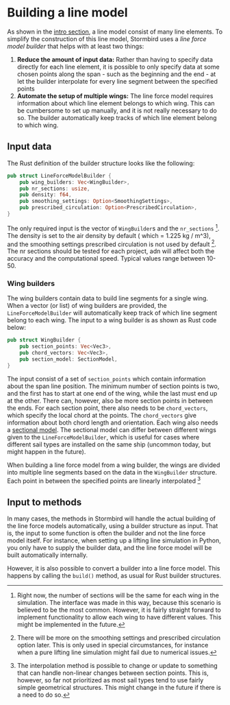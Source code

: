 # Building a line model

As shown in the [intro section](./line_model_intro.md), a line model consist of many line elements. To simplify the construction of this line model, Stormbird uses a *line force model builder* that helps with at least two things:

1) **Reduce the amount of input data:** Rather than having to specify data directly for each line element, it is possible to only specify data at some chosen points along the span - such as the beginning and the end - at let the builder interpolate for every line segment between the specified points
2) **Automate the setup of multiple wings:** The line force model requires information about which line element belongs to which wing. This can be cumbersome to set up manually, and it is not really necessary to do so. The builder automatically keep tracks of which line element belong to which wing.

## Input data
The Rust definition of the builder structure looks like the following:

```rust
pub struct LineForceModelBuilder {
    pub wing_builders: Vec<WingBuilder>,
    pub nr_sections: usize,
    pub density: f64,
    pub smoothing_settings: Option<SmoothingSettings>,
    pub prescribed_circulation: Option<PrescribedCirculation>,
}
```

The only required input is the vector of `WingBuilder`s and the `nr_sections` [^nr_sections_note]. The density is set to the air density by default ( which = 1.225 kg / m^3), and the smoothing settings prescribed circulation is not used by default [^prescribed_note]. The nr sections should be tested for each project, adn will affect both the accuracy and the computational speed. Typical values range between 10-50.

[^nr_sections_note]: Right now, the number of sections will be the same for each wing in the simulation. The interface was made in this way, because this scenario is believed to be the most common. However, it is fairly straight forward to implement functionality to allow each wing to have different values. This might be implemented in the future.

[^prescribed_note]: There will be more on the smoothing settings and prescribed circulation option later. This is only used in special circumstances, for instance when a pure lifting line simulation might fail due to numerical issues. 

### Wing builders
The wing builders contain data to build line segments for a single wing. When a vector (or list) of wing builders are provided, the `LineForceModelBuilder` will automatically keep track of which line segment belong to each wing. The input to a wing builder is as shown as Rust code below:

```rust
pub struct WingBuilder {
    pub section_points: Vec<Vec3>,
    pub chord_vectors: Vec<Vec3>,
    pub section_model: SectionModel,
}
```

The input consist of a set of `section_points` which contain information about the span line position. The minimum number of section points is two, and the first has to start at one end of the wing, while the last must end up at the other. There can, however, also be more section points in between the ends. For each section point, there also needs to be `chord_vectors`, which specify the local chord at the points. The `chord_vectors` give information about both chord length and orientation. Each wing also needs a [sectional model](./../sectional_models/sectional_models_intro.md). The sectional model can differ between different wings given to the `LineForceModelBuilder`, which is useful for cases where different sail types are installed on the same ship (uncommon today, but might happen in the future).

When building a line force model from a wing builder, the wings are divided into multiple line segments based on the data in the `WingBuilder` structure. Each point in between the specified points are linearly interpolated [^interpolation_note]

[^interpolation_note]: The interpolation method is possible to change or update to something that can handle non-linear changes between section points. This is, however, so far not prioritized as most sail types tend to use fairly simple geometrical structures. This might change in the future if there is a need to do so.

## Input to methods
In many cases, the methods in Stormbird will handle the actual building of the line force models automatically, using a builder structure as input. That is, the input to some function is often the builder and not the line force model itself. For instance, when setting up a lifting line simulation in Python, you only have to supply the builder data, and the line force model will be built automatically internally.  

However, it is also possible to convert a builder into a line force model. This happens by calling the `build()` method, as usual for Rust builder structures. 

